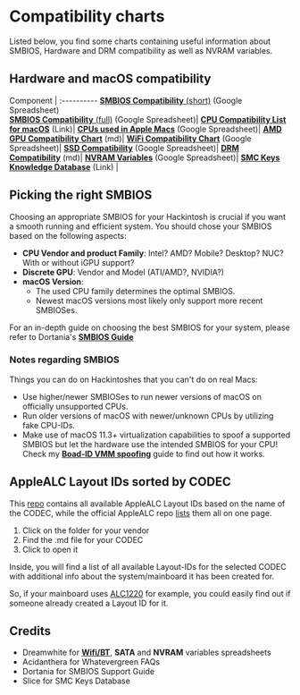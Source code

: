 # Compatibility charts
Listed below, you find some charts containing useful information about SMBIOS, Hardware and DRM compatibility as well as NVRAM variables.

## Hardware and macOS compatibility

Component |
:----------
[**SMBIOS Compatibility** (short)](https://docs.google.com/spreadsheets/d/1DSxP1xmPTCv-fS1ihM6EDfTjIKIUypwW17Fss-o343U/edit?usp=sharing) (Google Spreadsheet)</br> [**SMBIOS Compatibility** (full)](https://docs.google.com/spreadsheets/d/1_TNfBpDFt4Q5JWGxLN1r3DWm0UVMooB6SiscN6vt6-E/edit?usp=sharing) (Google Spreadsheet)|
[**CPU Compatibility List for macOS**](https://elitemacx86.com/threads/cpu-compatibility-list-for-macos-intel-amd.863/) (Link)|
[**CPUs used in Apple Macs**](https://docs.google.com/spreadsheets/d/1x09b5-DGh8ozNwN5ZjAi7TMnOp4TDm6DbmrKu86i_bQ/edit#gid=0) (Google Spreadsheet)|
[**AMD GPU Compatibility Chart**](https://github.com/5T33Z0/OC-Little-Translated/blob/main/11_Graphics/GPU/AMD_GPU_Compatbility.md) (md)|
[**WiFi Compatibility Chart**](https://docs.google.com/spreadsheets/d/15gZttFfqgtE9ALhXSrLACh1wnjuevvTJim_vc33kuWI/edit?usp=sharing) (Google Spreadsheet)|
[**SSD Compatibility**](https://docs.google.com/spreadsheets/d/1B27_j9NDPU3cNlj2HKcrfpJKHkOf-Oi1DbuuQva2gT4/edit#gid=0) (Google Spreadsheet)|
[**DRM Compatibility**](https://github.com/acidanthera/WhateverGreen/blob/master/Manual/FAQ.Chart.md) (md)|
[**NVRAM Variables**](https://docs.google.com/spreadsheets/d/1HTCBwfOBkXsHiK7os3b2CUc6k68axdJYdGl-TyXqLu0/edit#gid=0) (Google Spreadsheet)|
[**SMC Keys Knowledge Database**](https://www.insanelymac.com/forum/topic/328814-smc-keys-knowledge-database/) (Link) |

## Picking the right SMBIOS
Choosing an appropriate SMBIOS for your Hackintosh is crucial if you want a smooth running and efficient system. You should chose your SMBIOS based on the following aspects:

- **CPU Vendor and product Family**: Intel? AMD? Mobile? Desktop? NUC? With or without iGPU support?
- **Discrete GPU**: Vendor and Model (ATI/AMD?, NVIDIA?)
- **macOS Version**: 
	- The used CPU family determines the optimal SMBIOS. 
	- Newest macOS versions most likely only support more recent SMBIOSes.
	
For an in-depth guide on choosing the best SMBIOS for your system, please refer to Dortania's [**SMBIOS Guide**](https://dortania.github.io/OpenCore-Install-Guide/extras/smbios-support.html#macos-smbios-list)

### Notes regarding SMBIOS
Things you can do on Hackintoshes that you can't do on real Macs:

- Use higher/newer SMBIOSes to run newer versions of macOS on officially unsupported CPUs.
- Run older versions of macOS with newer/unknown CPUs by utilizing fake CPU-IDs.
- Make use of macOS 11.3+ virtualization capabilities to spoof a supported SMBIOS but let the hardware use the intended SMBIOS for your CPU! Check my [**Boad-ID VMM spoofing**](https://github.com/5T33Z0/OC-Little-Translated/tree/main/09_Board-ID_VMM-Spoof) guide to find out how it works.

## AppleALC Layout IDs sorted by CODEC
This [repo](https://github.com/dreamwhite/ChonkyAppleALC-Build) contains all available AppleALC Layout IDs based on the name of the CODEC, while the official AppleALC repo [lists](https://github.com/acidanthera/AppleALC/wiki/Supported-codecs) them all on one page.

1. Click on the folder for your vendor
2. Find the .md file for your CODEC 
3. Click to open it

Inside, you will find a list of all available Layout-IDs for the selected CODEC with additional info about the system/mainboard it has been created for.

So, if your mainboard uses [ALC1220](https://github.com/dreamwhite/ChonkyAppleALC-Build/blob/master/Realtek/ALC1220.md) for example, you could easily find out if someone already created a Layout ID for it.

## Credits
- Dreamwhite for [**Wifi/BT**](https://docs.google.com/spreadsheets/d/1CNrDxBsmCbCTL_y9ZB7m3q3jHw5X2N8YaYb7IonQ3MI), **SATA** and **NVRAM** variables spreadsheets
- Acidanthera for Whatevergreen FAQs
- Dortania for SMBIOS Support Guide
- Slice for SMC Keys Database
